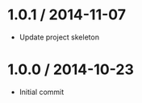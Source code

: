 
1.0.1 / 2014-11-07
==================

  * Update project skeleton

1.0.0 / 2014-10-23
==================

  * Initial commit
